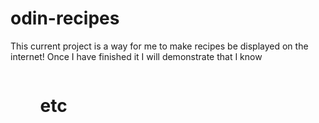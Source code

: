 # odin-recipes
This current project is a way for me to make recipes be displayed on the internet! Once I have finished it I will demonstrate that I know <p> <ul> <ol> <img src> <h1> etc